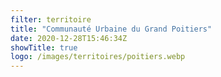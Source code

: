```yaml
---
filter: territoire
title: "Communauté Urbaine du Grand Poitiers"
date: 2020-12-28T15:46:34Z
showTitle: true
logo: /images/territoires/poitiers.webp
---
```

